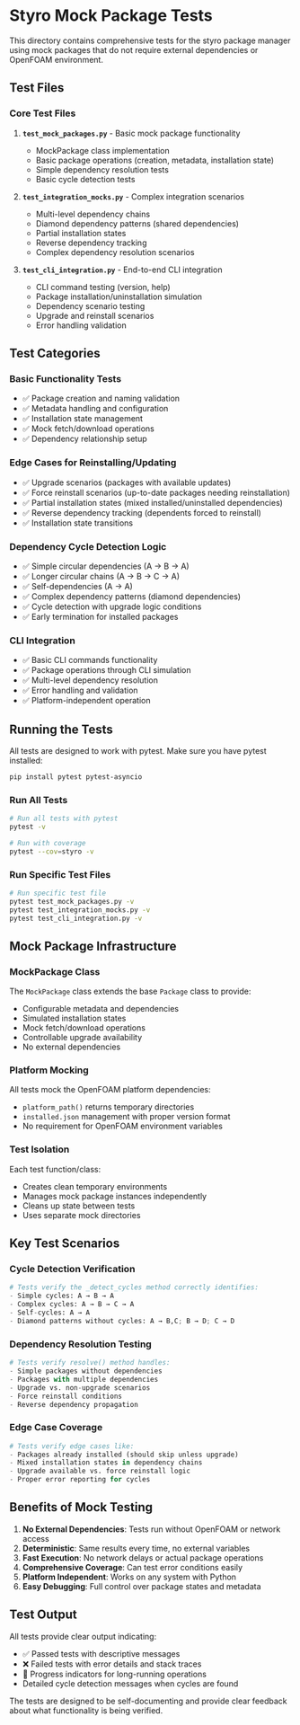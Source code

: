 # Styro Mock Package Tests

This directory contains comprehensive tests for the styro package manager using mock packages that do not require external dependencies or OpenFOAM environment.

## Test Files

### Core Test Files

1. **`test_mock_packages.py`** - Basic mock package functionality
   - MockPackage class implementation
   - Basic package operations (creation, metadata, installation state)
   - Simple dependency resolution tests
   - Basic cycle detection tests

2. **`test_integration_mocks.py`** - Complex integration scenarios
   - Multi-level dependency chains
   - Diamond dependency patterns (shared dependencies)
   - Partial installation states
   - Reverse dependency tracking
   - Complex dependency resolution scenarios

3. **`test_cli_integration.py`** - End-to-end CLI integration
   - CLI command testing (version, help)
   - Package installation/uninstallation simulation
   - Dependency scenario testing
   - Upgrade and reinstall scenarios
   - Error handling validation

## Test Categories

### Basic Functionality Tests
- ✅ Package creation and naming validation
- ✅ Metadata handling and configuration
- ✅ Installation state management
- ✅ Mock fetch/download operations
- ✅ Dependency relationship setup

### Edge Cases for Reinstalling/Updating
- ✅ Upgrade scenarios (packages with available updates)
- ✅ Force reinstall scenarios (up-to-date packages needing reinstallation)
- ✅ Partial installation states (mixed installed/uninstalled dependencies)
- ✅ Reverse dependency tracking (dependents forced to reinstall)
- ✅ Installation state transitions

### Dependency Cycle Detection Logic
- ✅ Simple circular dependencies (A → B → A)
- ✅ Longer circular chains (A → B → C → A)
- ✅ Self-dependencies (A → A)
- ✅ Complex dependency patterns (diamond dependencies)
- ✅ Cycle detection with upgrade logic conditions
- ✅ Early termination for installed packages

### CLI Integration
- ✅ Basic CLI commands functionality
- ✅ Package operations through CLI simulation
- ✅ Multi-level dependency resolution
- ✅ Error handling and validation
- ✅ Platform-independent operation

## Running the Tests

All tests are designed to work with pytest. Make sure you have pytest installed:

```bash
pip install pytest pytest-asyncio
```

### Run All Tests
```bash
# Run all tests with pytest
pytest -v

# Run with coverage
pytest --cov=styro -v
```

### Run Specific Test Files
```bash
# Run specific test file
pytest test_mock_packages.py -v
pytest test_integration_mocks.py -v  
pytest test_cli_integration.py -v
```

## Mock Package Infrastructure

### MockPackage Class
The `MockPackage` class extends the base `Package` class to provide:
- Configurable metadata and dependencies
- Simulated installation states
- Mock fetch/download operations
- Controllable upgrade availability
- No external dependencies

### Platform Mocking
All tests mock the OpenFOAM platform dependencies:
- `platform_path()` returns temporary directories
- `installed.json` management with proper version format
- No requirement for OpenFOAM environment variables

### Test Isolation
Each test function/class:
- Creates clean temporary environments
- Manages mock package instances independently
- Cleans up state between tests
- Uses separate mock directories

## Key Test Scenarios

### Cycle Detection Verification
```python
# Tests verify the _detect_cycles method correctly identifies:
- Simple cycles: A → B → A
- Complex cycles: A → B → C → A  
- Self-cycles: A → A
- Diamond patterns without cycles: A → B,C; B → D; C → D
```

### Dependency Resolution Testing
```python
# Tests verify resolve() method handles:
- Simple packages without dependencies
- Packages with multiple dependencies
- Upgrade vs. non-upgrade scenarios
- Force reinstall conditions
- Reverse dependency propagation
```

### Edge Case Coverage
```python
# Tests verify edge cases like:
- Packages already installed (should skip unless upgrade)
- Mixed installation states in dependency chains
- Upgrade available vs. force reinstall logic
- Proper error reporting for cycles
```

## Benefits of Mock Testing

1. **No External Dependencies**: Tests run without OpenFOAM or network access
2. **Deterministic**: Same results every time, no external variables
3. **Fast Execution**: No network delays or actual package operations
4. **Comprehensive Coverage**: Can test error conditions easily
5. **Platform Independent**: Works on any system with Python
6. **Easy Debugging**: Full control over package states and metadata

## Test Output

All tests provide clear output indicating:
- ✅ Passed tests with descriptive messages
- ❌ Failed tests with error details and stack traces
- 🔁 Progress indicators for long-running operations
- Detailed cycle detection messages when cycles are found

The tests are designed to be self-documenting and provide clear feedback about what functionality is being verified.